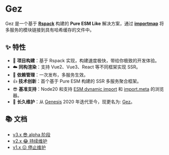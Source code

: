 # Gez
Gez 是一个基于 **[Rspack](https://rspack.dev/)** 构建的 **Pure ESM Like** 解决方案，通过 **[importmap](https://developer.mozilla.org/zh-CN/docs/Web/HTML/Element/script/type/importmap)** 将多服务的模块链接到具有哈希缓存的文件中。

## ✨ 特性
- 🚀 **项目构建**：基于 Rspack 实现，构建速度极快，带给你极致的开发体验。
- ☁️ **同构渲染**：支持 Vue2、Vue3、React 等不同框架实现 SSR。
- 🎯 **依赖管理**：一次发布，多服务生效。
- 👍 **技术创新**：首个基于 Pure ESM 构建的 SSR 多服务聚合框架。
- 😎 **基准支持**：Node20 和支持 [ESM dynamic import](https://caniuse.com/es6-module-dynamic-import) 和 [import.meta](https://caniuse.com/mdn-javascript_operators_import_meta) 的浏览器。
- 👏 **长久维护**：从 [Genesis](https://www.npmjs.com/package/@fmfe/genesis-core) 2020 年迭代至今，现更名为: [Gez](https://www.npmjs.com/package/@gez/core)。

## 📚 文档
- [v3.x 😎 alpha 阶段](https://dp-os.github.io/gez/index.html)
- [v2.x 😂 持续维护](https://github.com/dp-os/gez/blob/v2/docs/zh-CN/README.md)
- [v1.x 😖 停止维护](https://fmfe.github.io/genesis-docs/guide/)